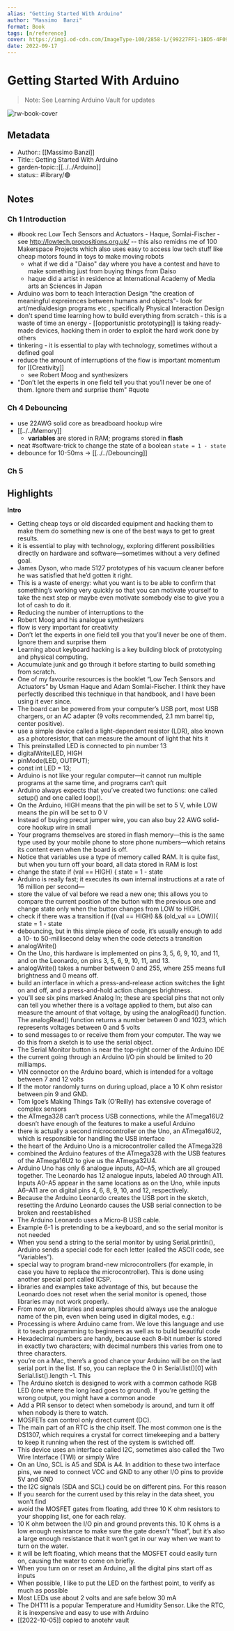 ```yaml
---
alias: "Getting Started With Arduino"
author: "Massimo  Banzi"
format: Book
tags: [n/reference]
cover: https://img1.od-cdn.com/ImageType-100/2858-1/{99227FF1-1BD5-4F09-BF71-848EA4675E77}Img100.jpg
date: 2022-09-17
---
```

# Getting Started With Arduino
> Note: See Learning Arduino Vault for updates

![rw-book-cover](https://img1.od-cdn.com/ImageType-100/2858-1/{99227FF1-1BD5-4F09-BF71-848EA4675E77}Img100.jpg)

## Metadata
- Author:: [[Massimo  Banzi]]
- Title:: Getting Started With Arduino
- garden-topic::[[../../Arduino]]
- status:: #library/🟢 

## Notes

### Ch 1 Introduction
- #book rec Low Tech Sensors and Actuators - Haque, Somlai-Fischer - see http://lowtech.propositions.org.uk/ -- this also remidns me of 100 Makerspace Projects which also uses easy to access low tech stuff like cheap motors found in toys to make moving robots
	- what if we did a "Daiso" day where you have a contest and have to make something just from buying things from Daiso
	- haque did a artist in residence at International Academy of Media arts an Sciences in Japan
- Arduino was born to teach Interaction Design "the creation of meaningful expreiences between humans and objects"- look for art/media/design programs etc , specifically Physical Interaction Design
- don't spend time learning how to build everything from scratch - this is a waste of time an energy - [[opportunistic prototyping]] is taking ready-made devices, hacking them in order to exploit the hard work done by others
- tinkering - it is essential to play with technology, sometimes without a defined goal
- reduce the amount of interruptions of the flow is important momentum for  [[Creativity]]  
	- see Robert Moog and synthesizers
- "Don’t let the experts in one field tell you that you’ll never be one of them. Ignore them and surprise them" #quote


### Ch 4 Debouncing
- use 22AWG solid core as breadboard hookup wire
- [[../../Memory]]
	- **variables** are stored in RAM; programs stored in **flash**
- neat #software-trick to change the state of a boolean `state = 1 - state`
- debounce for 10-50ms ->  [[../../Debouncing]]

### Ch 5 

## Highlights
**Intro**
- Getting cheap toys or old discarded equipment and hacking them to make them do something new is one of the best ways to get to great results.
- it is essential to play with technology, exploring different possibilities directly on hardware and software—sometimes without a very defined goal.
- James Dyson, who made 5127 prototypes of his vacuum cleaner before he was satisfied that he’d gotten it right.
- This is a waste of energy: what you want is to be able to confirm that something’s working very quickly so that you can motivate yourself to take the next step or maybe even motivate somebody else to give you a lot of cash to do it.
- Reducing the number of interruptions to the
- Robert Moog and his analogue synthesizers
- flow is very important for creativity
- Don’t let the experts in one field tell you that you’ll never be one of them. Ignore them and surprise them
- Learning about keyboard hacking is a key building block of prototyping and physical computing.
- Accumulate junk and go through it before starting to build something from scratch.
- One of my favourite resources is the booklet “Low Tech Sensors and Actuators” by Usman Haque and Adam Somlai-Fischer. I think they have perfectly described this technique in that handbook, and I have been using it ever since.
- The board can be powered from your computer’s USB port, most USB chargers, or an AC adapter (9 volts recommended, 2.1 mm barrel tip, center positive).
- use a simple device called a light-dependent resistor (LDR), also known as a photoresistor, that can measure the amount of light that hits it
- This preinstalled LED is connected to pin number 13
- digitalWrite(LED, HIGH
- pinMode(LED, OUTPUT);
- const int LED = 13;
- Arduino is not like your regular computer—it cannot run multiple programs at the same time, and programs can’t quit
- Arduino always expects that you’ve created two functions: one called setup() and one called loop().
- On the Arduino, HIGH means that the pin will be set to 5 V, while LOW means the pin will be set to 0 V
- Instead of buying precut jumper wire, you can also buy 22 AWG solid-core hookup wire in small
- Your programs themselves are stored in flash memory—this is the same type used by your mobile phone to store phone numbers—which retains its content even when the board is off.
- Notice that variables use a type of memory called RAM. It is quite fast, but when you turn off your board, all data stored in RAM is lost
- change the state if (val == HIGH) { state = 1 - state
- Arduino is really fast; it executes its own internal instructions at a rate of 16 million per second—
- store the value of val before we read a new one; this allows you to compare the current position of the button with the previous one and change state only when the button changes from LOW to HIGH.
- check if there was a transition if ((val == HIGH) && (old_val == LOW)){ state = 1 - state
- debouncing, but in this simple piece of code, it’s usually enough to add a 10- to 50-millisecond delay when the code detects a transition
- analogWrite()
- On the Uno, this hardware is implemented on pins 3, 5, 6, 9, 10, and 11, and on the Leonardo, on pins 3, 5, 6, 9, 10, 11, and 13.
- analogWrite() takes a number between 0 and 255, where 255 means full brightness and 0 means off.
- build an interface in which a press-and-release action switches the light on and off, and a press-and-hold action changes brightness.
- you’ll see six pins marked Analog In; these are special pins that not only can tell you whether there is a voltage applied to them, but also can measure the amount of that voltage, by using the analogRead() function. The analogRead() function returns a number between 0 and 1023, which represents voltages between 0 and 5 volts
- to send messages to or receive them from your computer. The way we do this from a sketch is to use the serial object.
- The Serial Monitor button is near the top-right corner of the Arduino IDE
- the current going through an Arduino I/O pin should be limited to 20 milliamps.
- VIN connector on the Arduino board, which is intended for a voltage between 7 and 12 volts
- If the motor randomly turns on during upload, place a 10 K ohm resistor between pin 9 and GND.
- Tom Igoe’s Making Things Talk (O’Reilly) has extensive coverage of complex sensors
- the ATmega328 can’t process USB connections, while the ATmega16U2 doesn’t have enough of the features to make a useful Arduino
- there is actually a second microcontroller on the Uno, an ATmega16U2, which is responsible for handling the USB interface
- the heart of the Arduino Uno is a microcontroller called the ATmega328
- combined the Arduino features of the ATmega328 with the USB features of the ATmega16U2 to give us the ATmega32U4.
- Arduino Uno has only 6 analogue inputs, A0–A5, which are all grouped together. The Leonardo has 12 analogue inputs, labeled A0 through A11. Inputs A0–A5 appear in the same locations as on the Uno, while inputs A6–A11 are on digital pins 4, 6, 8, 9, 10, and 12, respectively.
- Because the Arduino Leonardo creates the USB port in the sketch, resetting the Arduino Leonardo causes the USB serial connection to be broken and reestablished
- The Arduino Leonardo uses a Micro-B USB cable.
- Example 6-1 is pretending to be a keyboard, and so the serial monitor is not needed
- When you send a string to the serial monitor by using Serial.println(), Arduino sends a special code for each letter (called the ASCII code, see “Variables”).
- special way to program brand-new microcontrollers (for example, in case you have to replace the microcontroller). This is done using another special port called ICSP.
- libraries and examples take advantage of this, but because the Leonardo does not reset when the serial monitor is opened, those libraries may not work properly.
- From now on, libraries and examples should always use the analogue name of the pin, even when being used in digital modes, e.g.:
- Processing is where Arduino came from. We love this language and use it to teach programming to beginners as well as to build beautiful code
- Hexadecimal numbers are handy, because each 8-bit number is stored in exactly two characters; with decimal numbers this varies from one to three characters.
- you’re on a Mac, there’s a good chance your Arduino will be on the last serial port in the list. If so, you can replace the 0 in Serial.list()[0] with Serial.list().length -1. This
- The Arduino sketch is designed to work with a common cathode RGB LED (one where the long lead goes to ground). If you’re getting the wrong output, you might have a common anode
- Add a PIR sensor to detect when somebody is around, and turn it off when nobody is there to watch.
- MOSFETs can control only direct current (DC).
- The main part of an RTC is the chip itself. The most common one is the DS1307, which requires a crystal for correct timekeeping and a battery to keep it running when the rest of the system is switched off.
- This device uses an interface called I2C, sometimes also called the Two Wire Interface (TWI) or simply Wire
- On an Uno, SCL is A5 and SDA is A4. In addition to these two interface pins, we need to connect VCC and GND to any other I/O pins to provide 5V and GND
- the I2C signals (SDA and SCL) could be on different pins. For this reason
- If you search for the current used by this relay in the data sheet, you won’t find
- avoid the MOSFET gates from floating, add three 10 K ohm resistors to your shopping list, one for each relay.
- 10 K ohm between the I/O pin and ground prevents this. 10 K ohms is a low enough resistance to make sure the gate doesn’t “float”, but it’s also a large enough resistance that it won’t get in our way when we want to turn on the water.
- it will be left floating, which means that the MOSFET could easily turn on, causing the water to come on briefly.
- When you turn on or reset an Arduino, all the digital pins start off as inputs
- When possible, I like to put the LED on the farthest point, to verify as much as possible
- Most LEDs use about 2 volts and are safe below 30 mA
- The DHT11 is a popular Temperature and Humidity Sensor. Like the RTC, it is inexpensive and easy to use with Arduino
- [[2022-10-05]] copied to anotehr vault

